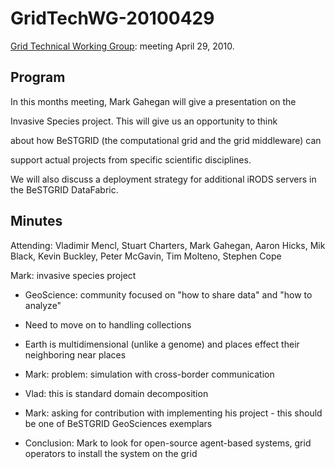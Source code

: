 # GridTechWG-20100429

[Grid Technical Working Group](grid-technical-working-group.md): meeting April 29, 2010.

## Program

In this months meeting, Mark Gahegan will give a presentation on the

Invasive Species project.  This will give us an opportunity to think

about how BeSTGRID (the computational grid and the grid middleware) can

support actual projects from specific scientific disciplines.

We will also discuss a deployment strategy for additional iRODS servers in the BeSTGRID DataFabric.

## Minutes

Attending: Vladimir Mencl, Stuart Charters, Mark Gahegan, Aaron Hicks, Mik Black, Kevin Buckley, Peter McGavin, Tim Molteno, Stephen Cope

Mark: invasive species project

- GeoScience: community focused on "how to share data" and "how to analyze"
	
- Need to move on to handling collections
- Earth is multidimensional (unlike a genome) and places effect their neighboring near places

- Mark: problem: simulation with cross-border communication
- Vlad: this is standard domain decomposition

- Mark: asking for contribution with implementing his project - this should be one of BeSTGRID GeoSciences exemplars
- Conclusion: Mark to look for open-source agent-based systems, grid operators to install the system on the grid

